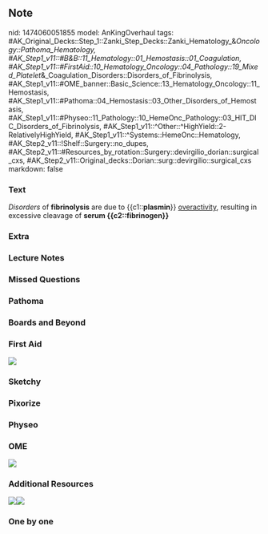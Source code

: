 ## Note
nid: 1474060051855
model: AnKingOverhaul
tags: #AK_Original_Decks::Step_1::Zanki_Step_Decks::Zanki_Hematology_&_Oncology::Pathoma_Hematology, #AK_Step1_v11::#B&B::11_Hematology::01_Hemostasis::01_Coagulation, #AK_Step1_v11::#FirstAid::10_Hematology_Oncology::04_Pathology::19_Mixed_Platelet_&_Coagulation_Disorders::Disorders_of_Fibrinolysis, #AK_Step1_v11::#OME_banner::Basic_Science::13_Hematology_Oncology::11_Hemostasis, #AK_Step1_v11::#Pathoma::04_Hemostasis::03_Other_Disorders_of_Hemostasis, #AK_Step1_v11::#Physeo::11_Pathology::10_HemeOnc_Pathology::03_HIT_DIC_Disorders_of_Fibrinolysis, #AK_Step1_v11::^Other::^HighYield::2-RelativelyHighYield, #AK_Step1_v11::^Systems::HemeOnc::Hematology, #AK_Step2_v11::!Shelf::Surgery::no_dupes, #AK_Step2_v11::#Resources_by_rotation::Surgery::devirgilio_dorian::surgical_cxs, #AK_Step2_v11::Original_decks::Dorian::surg::devirgilio::surgical_cxs
markdown: false

### Text
<div>
  <i>Disorders</i> of <b>fibrinolysis</b> are due to
  {{c1::<b>plasmin</b>}} <u>overactivity</u>, resulting in
  excessive cleavage of <b>serum {{c2::fibrinogen}}</b>
</div>

### Extra


### Lecture Notes


### Missed Questions


### Pathoma


### Boards and Beyond


### First Aid
<img src="tmpu87k1C.png">

### Sketchy


### Pixorize


### Physeo


### OME
<div class="ome-widget">
  <a href=
  "https://onlinemeded.org/spa/heme-onc/hemostasis/acquire?ref=anki">
  <img src="_OME_AnkiFlashcards_Lesson_5.png"></a>
</div>

### Additional Resources
<img src="paste-965482878337025.jpg" class="resizer"><img src=
"paste-1663634107269121.jpg" class="resizer">

### One by one

